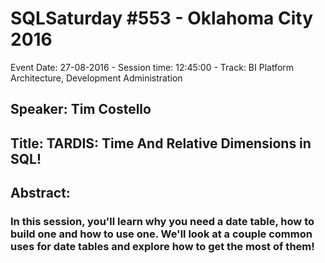 # SQLSaturday #553 - Oklahoma City 2016
Event Date: 27-08-2016 - Session time: 12:45:00 - Track: BI Platform Architecture, Development  Administration
## Speaker: Tim Costello
## Title: TARDIS:  Time And Relative Dimensions in SQL!
## Abstract:
### In this session, you'll learn why you need a date table, how to build one and how to use one.  We'll look at a couple common uses for date tables and explore how to get the most of them!
